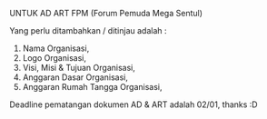 UNTUK AD ART FPM (Forum Pemuda Mega Sentul)

Yang perlu ditambahkan / ditinjau adalah :

1. Nama Organisasi,
2. Logo Organisasi,
3. Visi, Misi & Tujuan Organisasi,
4. Anggaran Dasar Organisasi,
5. Anggaran Rumah Tangga Organisasi,

Deadline pematangan dokumen AD & ART adalah 02/01, thanks :D 
